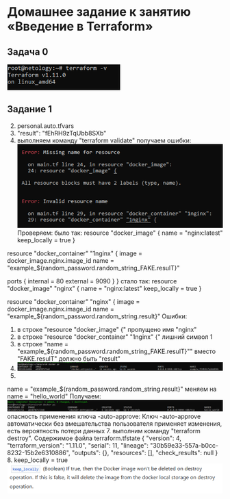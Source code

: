 # Домашнее задание к занятию «Введение в Terraform»
## Задача 0
![image](https://github.com/EremeevAN/ter-home01/blob/main/images/1.png)
## Задание 1
2. personal.auto.tfvars
3. "result": "fEhRH9zTqUbb8SXb"
4. выполняем команду "terraform validate" получаем ошибки:
![image](https://github.com/EremeevAN/ter-home01/blob/main/images/2.png)
Проверяем:
было так:
resource "docker_image" {
  name         = "nginx:latest"
  keep_locally = true
}

resource "docker_container" "1nginx" {
  image = docker_image.nginx.image_id
  name  = "example_${random_password.random_string_FAKE.resulT}"

  ports {
    internal = 80
    external = 9090
  }
}
стало так:
resource "docker_image" "nginx" {
  name         = "nginx:latest"
  keep_locally = true
}

resource "docker_container" "nginx" {
  image = docker_image.nginx.image_id
  name  = "example_${random_password.random_string.result}"
  Ошибки:
   1. в строке "resource "docker_image" {" пропущено имя "nginx"
   2. в строке "resource "docker_container" "1nginx" {" лишний символ 1
   3. в строке "name  = "example_${random_password.random_string_FAKE.resulT}"" вместо "FAKE.resulT" должно быть "result"
5. ![image](https://github.com/EremeevAN/ter-home01/blob/main/images/3.png)
6.  
name  = "example_${random_password.random_string.result}" меняем на name  = "hello_world"
Получаем:
![image](https://github.com/EremeevAN/ter-home01/blob/main/images/4.png)
опасность применения ключа -auto-approve:
Ключ -auto-approve автоматически без вмешательства пользователя применяет изменения, есть вероятность потери данных
7. выполним команду "terraform destroy". Cодержимое файла terraform.tfstate 
{
  "version": 4,
  "terraform_version": "1.11.0",
  "serial": 11,
  "lineage": "30b59e33-557a-b0cc-8232-15b2e6310886",
  "outputs": {},
  "resources": [],
  "check_results": null
}
8. keep_locally = true
![image](https://github.com/EremeevAN/ter-home01/blob/main/images/5.png)